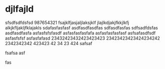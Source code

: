 # djlfajld
sfsdfsdfdsfsd
987654321
fsajklfjasjaljlaksjklf
jlajlkdjakjfkkjlkfj
alkjkfljakljfklajakls
sdafasfasfasf
asdfasdfasdfas
sdfasdfasfas
sdfsadfdsfas
asdfasdfasfa
asfasfsfsfasdf
asfasfasfasfafa
asfasfasfasfasf
asfsafasdfsdf
asfasfsfsf
asfasfafasd
23432423432423423423
23423423423424234242
2342342342
423423
42
34
23
424
safsaf

fsafsa
asf

fas